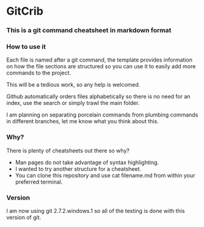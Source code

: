 # GitCrib

### This is a git command cheatsheet in markdown format

### How to use it
Each file is named after a git command, the template provides information on how the file sections are structured so you can use it to easily add more commands to the project. 

This will be a tedious work, so any help is welcomed.

Github automatically orders files alphabetically so there is no need for an index, use the search or simply trawl the main folder.

I am planning on separating porcelain commands from plumbing commands in different branches, let me know what you think about this.

### Why?
There is plenty of cheatsheets out there so why?

* Man pages do not take advantage of syntax highlighting.
* I wanted to try another structure for a cheatsheet.
* You can clone this repository and use cat filename.md from within your preferred terminal.


### Version

I am now using git 2.7.2.windows.1 so all of the testing is done with this version of git.